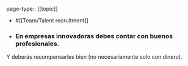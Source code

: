page-type:: [[topic]]

- #[[Team/Talent recruitment]]

- ### En empresas innovadoras debes contar con buenos profesionales.

Y deberás recompensarles bien (no necesariamente solo con dinero).



